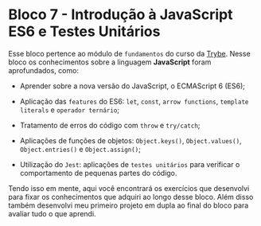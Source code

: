 # Bloco 7 - Introdução à JavaScript ES6 e Testes Unitários

Esse bloco pertence ao módulo de `fundamentos` do curso da [Trybe](https://www.betrybe.com/). Nesse bloco os conhecimentos sobre a linguagem __JavaScript__ foram aprofundados, como: 

  - Aprender sobre a nova versão do JavaScript, o ECMAScript 6 (ES6);

  - Aplicação das `features` do ES6: `let`, `const`, `arrow functions`, `template literals` e `operador ternário`;
  
  - Tratamento de erros do código com `throw` e `try/catch`;

  - Aplicações de funções de objetos: `Object.keys()`, `Object.values()`, `Object.entries()` e `Object.assign()`;

  - Utilização do `Jest`: aplicações de `testes unitários` para verificar o comportamento de pequenas partes do código.


Tendo isso em mente, aqui você encontrará os exercícios que desenvolvi para fixar os conhecimentos que adquiri ao longo desse bloco. Além disso também desenvolvi meu primeiro projeto em dupla ao final do bloco para avaliar tudo o que aprendi.